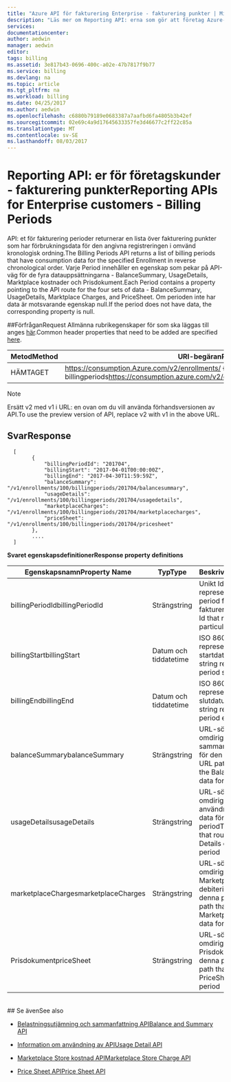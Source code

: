 ```yaml
---
title: "Azure API för fakturering Enterprise - fakturering punkter | Microsoft Docs"
description: "Läs mer om Reporting API: erna som gör att företag Azure-kunder att dra förbrukningsdata programmässigt."
services: 
documentationcenter: 
author: aedwin
manager: aedwin
editor: 
tags: billing
ms.assetid: 3e817b43-0696-400c-a02e-47b7817f9b77
ms.service: billing
ms.devlang: na
ms.topic: article
ms.tgt_pltfrm: na
ms.workload: billing
ms.date: 04/25/2017
ms.author: aedwin
ms.openlocfilehash: c6880b79189e0683387a7aafbd6fa4805b3b42ef
ms.sourcegitcommit: 02e69c4a9d17645633357fe3d46677c2ff22c85a
ms.translationtype: MT
ms.contentlocale: sv-SE
ms.lasthandoff: 08/03/2017
---
```

# <a name="reporting-apis-for-enterprise-customers---billing-periods"></a><span data-ttu-id="e609f-103">Reporting API: er för företagskunder - fakturering punkter</span><span class="sxs-lookup"><span data-stu-id="e609f-103">Reporting APIs for Enterprise customers - Billing Periods</span></span>

<span data-ttu-id="e609f-104">API: et för fakturering perioder returnerar en lista över fakturering punkter som har förbrukningsdata för den angivna registreringen i omvänd kronologisk ordning.</span><span class="sxs-lookup"><span data-stu-id="e609f-104">The Billing Periods API returns a list of billing periods that have consumption data for the specified Enrollment in reverse chronological order.</span></span> <span data-ttu-id="e609f-105">Varje Period innehåller en egenskap som pekar på API-väg för de fyra datauppsättningarna - BalanceSummary, UsageDetails, Marktplace kostnader och Prisdokument.</span><span class="sxs-lookup"><span data-stu-id="e609f-105">Each Period contains a property pointing to the API route for the four sets of data - BalanceSummary, UsageDetails, Marktplace Charges, and PriceSheet.</span></span> <span data-ttu-id="e609f-106">Om perioden inte har data är motsvarande egenskap null.</span><span class="sxs-lookup"><span data-stu-id="e609f-106">If the period does not have data, the corresponding property is null.</span></span> 


##<a name="request"></a><span data-ttu-id="e609f-107">Förfrågan</span><span class="sxs-lookup"><span data-stu-id="e609f-107">Request</span></span> 
<span data-ttu-id="e609f-108">Allmänna rubrikegenskaper för som ska läggas till anges [här](billing-enterprise-api.md).</span><span class="sxs-lookup"><span data-stu-id="e609f-108">Common header properties that need to be added are specified [here](billing-enterprise-api.md).</span></span> 

|<span data-ttu-id="e609f-109">Metod</span><span class="sxs-lookup"><span data-stu-id="e609f-109">Method</span></span> | <span data-ttu-id="e609f-110">URI-begäran</span><span class="sxs-lookup"><span data-stu-id="e609f-110">Request URI</span></span>|
|-|-|
|<span data-ttu-id="e609f-111">HÄMTA</span><span class="sxs-lookup"><span data-stu-id="e609f-111">GET</span></span>| <span data-ttu-id="e609f-112">https://consumption.Azure.com/v2/enrollments/ {enrollmentNumber} / billingperiods</span><span class="sxs-lookup"><span data-stu-id="e609f-112">https://consumption.azure.com/v2/enrollments/{enrollmentNumber}/billingperiods</span></span>|

> [!Note]
> <span data-ttu-id="e609f-113">Ersätt v2 med v1 i URL: en ovan om du vill använda förhandsversionen av API.</span><span class="sxs-lookup"><span data-stu-id="e609f-113">To use the preview version of API, replace v2 with v1 in the above URL.</span></span>
>

## <a name="response"></a><span data-ttu-id="e609f-114">Svar</span><span class="sxs-lookup"><span data-stu-id="e609f-114">Response</span></span>
 
    
    
      [
            {
                "billingPeriodId": "201704",
                "billingStart": "2017-04-01T00:00:00Z",
                "billingEnd": "2017-04-30T11:59:59Z",
                "balanceSummary": "/v1/enrollments/100/billingperiods/201704/balancesummary",
                "usageDetails": "/v1/enrollments/100/billingperiods/201704/usagedetails",
                "marketplaceCharges": "/v1/enrollments/100/billingperiods/201704/marketplacecharges",
                "priceSheet": "/v1/enrollments/100/billingperiods/201704/pricesheet"
            },          
            ....
      ]
    

<span data-ttu-id="e609f-115">**Svaret egenskapsdefinitioner**</span><span class="sxs-lookup"><span data-stu-id="e609f-115">**Response property definitions**</span></span>

|<span data-ttu-id="e609f-116">Egenskapsnamn</span><span class="sxs-lookup"><span data-stu-id="e609f-116">Property Name</span></span>| <span data-ttu-id="e609f-117">Typ</span><span class="sxs-lookup"><span data-stu-id="e609f-117">Type</span></span>| <span data-ttu-id="e609f-118">Beskrivning</span><span class="sxs-lookup"><span data-stu-id="e609f-118">Description</span></span>
|-|-|-|
|<span data-ttu-id="e609f-119">billingPeriodId</span><span class="sxs-lookup"><span data-stu-id="e609f-119">billingPeriodId</span></span>| <span data-ttu-id="e609f-120">Sträng</span><span class="sxs-lookup"><span data-stu-id="e609f-120">string</span></span>| <span data-ttu-id="e609f-121">Unikt Id som representerar en viss period för fakturering</span><span class="sxs-lookup"><span data-stu-id="e609f-121">The unique Id that represents a particular Billing period</span></span>|
|<span data-ttu-id="e609f-122">billingStart</span><span class="sxs-lookup"><span data-stu-id="e609f-122">billingStart</span></span>| <span data-ttu-id="e609f-123">Datum och tid</span><span class="sxs-lookup"><span data-stu-id="e609f-123">datetime</span></span>| <span data-ttu-id="e609f-124">ISO 8601-sträng som representerar perioden startdatum</span><span class="sxs-lookup"><span data-stu-id="e609f-124">ISO 8601 string representing the period start date</span></span>|
|<span data-ttu-id="e609f-125">billingEnd</span><span class="sxs-lookup"><span data-stu-id="e609f-125">billingEnd</span></span>| <span data-ttu-id="e609f-126">Datum och tid</span><span class="sxs-lookup"><span data-stu-id="e609f-126">datetime</span></span>| <span data-ttu-id="e609f-127">ISO 8601-sträng som representerar slutdatumet</span><span class="sxs-lookup"><span data-stu-id="e609f-127">ISO 8601 string representing the period end date</span></span>|
|<span data-ttu-id="e609f-128">balanceSummary</span><span class="sxs-lookup"><span data-stu-id="e609f-128">balanceSummary</span></span>| <span data-ttu-id="e609f-129">Sträng</span><span class="sxs-lookup"><span data-stu-id="e609f-129">string</span></span>| <span data-ttu-id="e609f-130">URL-sökvägen som omdirigerar till saldo sammanfattning-data för den här perioden</span><span class="sxs-lookup"><span data-stu-id="e609f-130">The URL path that routes to the Balance Summary data for this period</span></span>|
|<span data-ttu-id="e609f-131">usageDetails</span><span class="sxs-lookup"><span data-stu-id="e609f-131">usageDetails</span></span>| <span data-ttu-id="e609f-132">Sträng</span><span class="sxs-lookup"><span data-stu-id="e609f-132">string</span></span>| <span data-ttu-id="e609f-133">URL-sökvägen som omdirigerar till användningsinformation data för denna period</span><span class="sxs-lookup"><span data-stu-id="e609f-133">The URL path that routes to the Usage Details data for this period</span></span>|
|<span data-ttu-id="e609f-134">marketplaceCharges</span><span class="sxs-lookup"><span data-stu-id="e609f-134">marketplaceCharges</span></span>| <span data-ttu-id="e609f-135">Sträng</span><span class="sxs-lookup"><span data-stu-id="e609f-135">string</span></span>| <span data-ttu-id="e609f-136">URL-sökvägen som omdirigerar till Marketplace-debiteringar data för denna period</span><span class="sxs-lookup"><span data-stu-id="e609f-136">The URL path that routes to the Marketplace Charges data for this period</span></span>|
|<span data-ttu-id="e609f-137">Prisdokument</span><span class="sxs-lookup"><span data-stu-id="e609f-137">priceSheet</span></span>| <span data-ttu-id="e609f-138">Sträng</span><span class="sxs-lookup"><span data-stu-id="e609f-138">string</span></span>| <span data-ttu-id="e609f-139">URL-sökvägen som omdirigerar till Prisdokument data för denna period</span><span class="sxs-lookup"><span data-stu-id="e609f-139">The URL path that routes to the PriceSheet data for this period</span></span>|

<br/>
## <a name="see-also"></a><span data-ttu-id="e609f-140">Se även</span><span class="sxs-lookup"><span data-stu-id="e609f-140">See also</span></span>

* [<span data-ttu-id="e609f-141">Belastningsutjämning och sammanfattning API</span><span class="sxs-lookup"><span data-stu-id="e609f-141">Balance and Summary API</span></span>](billing-enterprise-api-balance-summary.md)

* [<span data-ttu-id="e609f-142">Information om användning av API</span><span class="sxs-lookup"><span data-stu-id="e609f-142">Usage Detail API</span></span>](billing-enterprise-api-usage-detail.md) 

* [<span data-ttu-id="e609f-143">Marketplace Store kostnad API</span><span class="sxs-lookup"><span data-stu-id="e609f-143">Marketplace Store Charge API</span></span>](billing-enterprise-api-marketplace-storecharge.md) 

* [<span data-ttu-id="e609f-144">Price Sheet API</span><span class="sxs-lookup"><span data-stu-id="e609f-144">Price Sheet API</span></span>](billing-enterprise-api-pricesheet.md)